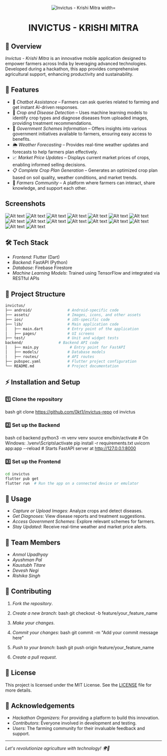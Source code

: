 <p align="center">
  <img src="KrishiMitra_logo/field(1).png" alt="Invictus - Krishi Mitra width="200">
</p>

<h1 align="center">INVICTUS - KRISHI MITRA</h1>

## 🌾 Overview

*Invictus - Krishi Mitra* is an innovative mobile application designed to empower farmers across India by leveraging advanced technologies. Developed during a hackathon, this app provides comprehensive agricultural support, enhancing productivity and sustainability.

## 🚀 Features

- 🤖 *Chatbot Assistance* – Farmers can ask queries related to farming and get instant AI-driven responses.
- 🌱 *Crop and Disease Detection* – Uses machine learning models to identify crop types and diagnose diseases from uploaded images, providing treatment recommendations.
- 📜 *Government Schemes Information* – Offers insights into various government initiatives available to farmers, ensuring easy access to benefits.
- 🌦 *Weather Forecasting* – Provides real-time weather updates and forecasts to help farmers plan effectively.
- 📈 *Market Price Updates* – Displays current market prices of crops, enabling informed selling decisions.
- 📋 *Complete Crop Plan Generation* – Generates an optimized crop plan based on soil quality, weather conditions, and market trends.
- 🌾 *Farmers Community* – A platform where farmers can interact, share knowledge, and support each other.

## Screenshots
  ![Alt text](ss/1.jpg)
  ![Alt text](ss/2.jpg)
  ![Alt text](ss/3.jpg)
  ![Alt text](ss/4.jpg)
  ![Alt text](ss/5.jpg)
  ![Alt text](ss/6.jpg)
  ![Alt text](ss/7.jpg)
  ![Alt text](ss/8.jpg)
  ![Alt text](ss/9.jpg)
  ![Alt text](ss/10.jpg)
  ![Alt text](ss/11.jpg)
  ![Alt text](ss/12.jpg)
  ![Alt text](ss/13.jpg)
  ![Alt text](ss/14.jpg)
  ![Alt text](ss/15.jpg)
  ![Alt text](ss/16.jpg)

## 🛠 Tech Stack

- *Frontend*: Flutter (Dart)
- *Backend*: FastAPI (Python)
- *Database*: Firebase Firestore
- *Machine Learning Models*: Trained using TensorFlow and integrated via RESTful APIs

## 📂 Project Structure

```bash
invictus/
├── android/                # Android-specific code
├── assets/                 # Images, icons, and other assets
├── ios/                    # iOS-specific code
├── lib/                    # Main application code
│   ├── main.dart           # Entry point of the application
│   ├── pages/              # UI screens
├── test/                   # Unit and widget tests
backend/                # Backend API code
│   ├── main.py              # Entry point for FastAPI 
│   ├── models/             # Database models
│   ├── routes/             # API routes
├── pubspec.yaml            # Flutter project configuration
└── README.md               # Project documentation
```

## ⚡ Installation and Setup

### 1️⃣ Clone the repository
bash
git clone https://github.com/0kt1/invictus-repo
cd invictus


### 2️⃣ Set up the Backend
bash
cd backend
python3 -m venv venv
source env/bin/activate  # On Windows: .\venv\Scripts\activate
pip install -r requirements.txt
uvicorn app:app --reload  # Starts FastAPI server at http://127.0.0.1:8000


### 3️⃣ Set up the Frontend
```bash
cd invictus
flutter pub get
flutter run  # Run the app on a connected device or emulator
```

## 📌 Usage

- *Capture or Upload Images*: Analyze crops and detect diseases.
- *Get Diagnoses*: View disease reports and treatment suggestions.
- *Access Government Schemes*: Explore relevant schemes for farmers.
- *Stay Updated*: Receive real-time weather and market price alerts.

## 👥 Team Members

- *Anmol Upadhyay*
- *Ayushman Pal*
- *Kaustubh Titare*
- *Devesh Negi*
- *Rishika Singh*

## 🤝 Contributing

1. *Fork the repository*.
2. *Create a new branch*:
   bash
   git checkout -b feature/your_feature_name
   
3. *Make your changes*.
4. *Commit your changes*:
   bash
   git commit -m "Add your commit message here"
   
5. *Push to your branch*:
   bash
   git push origin feature/your_feature_name
   
6. *Create a pull request*.

## 📜 License

This project is licensed under the MIT License. See the [LICENSE](LICENSE) file for more details.

## 🙌 Acknowledgements

- *Hackathon Organizers*: For providing a platform to build this innovation.
- *Contributors*: Everyone involved in development and testing.
- *Users*: The farming community for their invaluable feedback and support.

---

*Let's revolutionize agriculture with technology! 🌍🚜*
